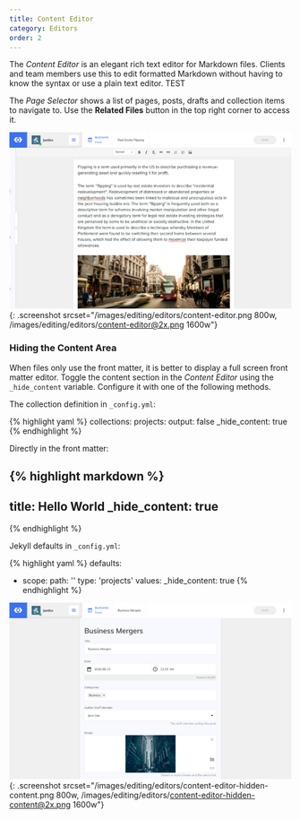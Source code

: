 ```yaml
---
title: Content Editor
category: Editors
order: 2
---
```


The *Content Editor* is an elegant rich text editor for Markdown files. Clients and team members use this to edit formatted Markdown without having to know the syntax or use a plain text editor. TEST

The *Page Selector* shows a list of pages, posts, drafts and collection items to navigate to. Use the **Related Files** button in the top right corner to access it.

![Content Editor](/images/editing/editors/content-editor.png){: .screenshot srcset="/images/editing/editors/content-editor.png 800w, /images/editing/editors/content-editor@2x.png 1600w"}

### Hiding the Content Area

When files only use the front matter, it is better to display a full screen front matter editor. Toggle the content section in the *Content Editor* using the `_hide_content` variable. Configure it with one of the following methods.

The collection definition in `_config.yml`\:

{% highlight yaml %}
collections:
  projects:
    output: false
    _hide_content: true
{% endhighlight %}

Directly in the front matter:

{% highlight markdown %}
---
title: Hello World
_hide_content: true
---
{% endhighlight %}

Jekyll defaults in `_config.yml`\:

{% highlight yaml %}
defaults:
  - scope:
      path: ''
      type: 'projects'
    values:
      _hide_content: true
{% endhighlight %}

![Content Editor with no content section](/images/editing/editors/content-editor-hidden-content.png){: .screenshot srcset="/images/editing/editors/content-editor-hidden-content.png 800w, /images/editing/editors/content-editor-hidden-content@2x.png 1600w"}